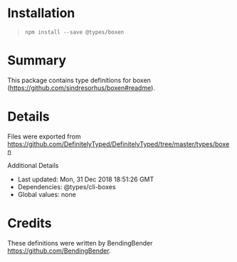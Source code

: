 # Installation
> `npm install --save @types/boxen`

# Summary
This package contains type definitions for boxen (https://github.com/sindresorhus/boxen#readme).

# Details
Files were exported from https://github.com/DefinitelyTyped/DefinitelyTyped/tree/master/types/boxen

Additional Details
 * Last updated: Mon, 31 Dec 2018 18:51:26 GMT
 * Dependencies: @types/cli-boxes
 * Global values: none

# Credits
These definitions were written by BendingBender <https://github.com/BendingBender>.
